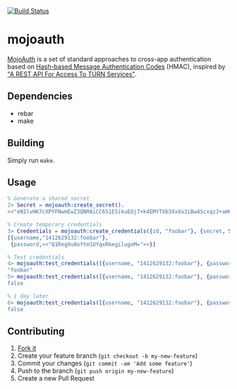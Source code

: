 [![Build Status](https://travis-ci.org/mojolingo/mojoauth.erl.svg?branch=develop)](http://travis-ci.org/mojolingo/mojoauth.erl)

# mojoauth

[MojoAuth](http://mojoauth.mojolingo.com) is a set of standard approaches to cross-app authentication based on [Hash-based Message Authentication Codes](http://en.wikipedia.org/wiki/Hash-based_message_authentication_code) (HMAC), inspired by ["A REST API For Access To TURN Services"](http://tools.ietf.org/html/draft-uberti-behave-turn-rest).

## Dependencies

* rebar
* make

## Building

Simply run `make`.

## Usage

```erlang
% Generate a shared secret
2> Secret = mojoauth:create_secret().
<<"eN1lvHK7cXPYFNwmEwZ3QNMAiCC651E5ikuEOj7+k4EMYTXb3XxXo3iBw4ScxqzJ+aH6aDCCe++LPVGRjgfl3Q==">>

% Create temporary credentials
3> Credentials = mojoauth:create_credentials({id, "foobar"}, {secret, Secret}).
[{username,"1412629132:foobar"},
 {password,<<"Q1RegXu0oYtm1UYqxRkegilugeM=">>}]

% Test credentials
4> mojoauth:test_credentials([{username, "1412629132:foobar"}, {password,<<"Q1RegXu0oYtm1UYqxRkegilugeM=">>}], Secret).
"foobar"
5> mojoauth:test_credentials([{username, "1412629132:foobar"}, {password,"wrongpassword"}], Secret).
false

% 1 day later
6> mojoauth:test_credentials([{username, "1412629132:foobar"}, {password,<<"Q1RegXu0oYtm1UYqxRkegilugeM=">>}], Secret).
false
```

## Contributing

1. [Fork it](https://github.com/mojolingo/mojoauth.erl/fork)
2. Create your feature branch (`git checkout -b my-new-feature`)
3. Commit your changes (`git commit -am 'Add some feature'`)
4. Push to the branch (`git push origin my-new-feature`)
5. Create a new Pull Request
